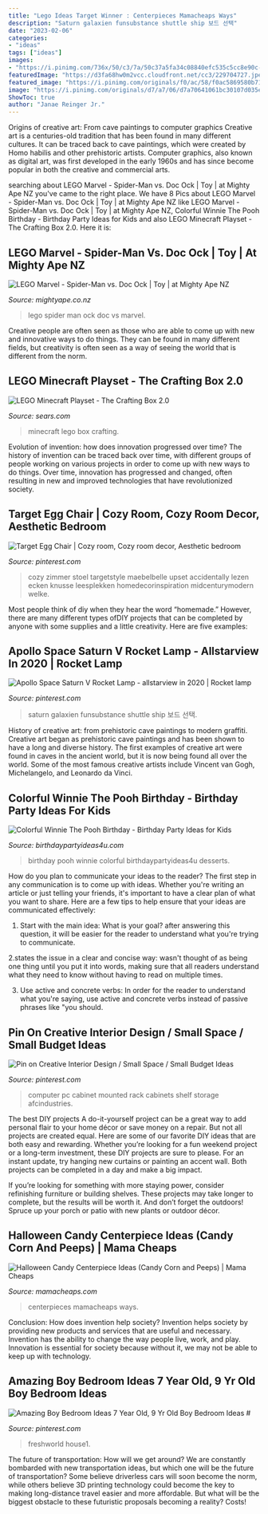 ```yaml
---
title: "Lego Ideas Target Winner : Centerpieces Mamacheaps Ways"
description: "Saturn galaxien funsubstance shuttle ship 보드 선택"
date: "2023-02-06"
categories:
- "ideas"
tags: ["ideas"]
images:
- "https://i.pinimg.com/736x/50/c3/7a/50c37a5fa34c08840efc535c5cc8e90c--computer-workstation-wall-cabinets.jpg"
featuredImage: "https://d3fa68hw0m2vcc.cloudfront.net/cc3/229704727.jpeg"
featured_image: "https://i.pinimg.com/originals/f0/ac/58/f0ac5869580b71c37b81ba4b52c11019.jpg"
image: "https://i.pinimg.com/originals/d7/a7/06/d7a70641061bc30107d035edba7e4fac.jpg"
ShowToc: true
author: "Janae Reinger Jr."
---
```



Origins of creative art: From cave paintings to computer graphics
Creative art is a centuries-old tradition that has been found in many different cultures. It can be traced back to cave paintings, which were created by Homo habilis and other prehistoric artists. Computer graphics, also known as digital art, was first developed in the early 1960s and has since become popular in both the creative and commercial arts.

	

		
searching about LEGO Marvel - Spider-Man vs. Doc Ock | Toy | at Mighty Ape NZ you've came to the right place. We have 8 Pics about LEGO Marvel - Spider-Man vs. Doc Ock | Toy | at Mighty Ape NZ like LEGO Marvel - Spider-Man vs. Doc Ock | Toy | at Mighty Ape NZ, Colorful Winnie The Pooh Birthday - Birthday Party Ideas for Kids and also LEGO Minecraft Playset - The Crafting Box 2.0. Here it is:
		
    
## LEGO Marvel - Spider-Man Vs. Doc Ock | Toy | At Mighty Ape NZ

<img loading=lazy src="https://d3fa68hw0m2vcc.cloudfront.net/cc3/229704727.jpeg" onerror="this.onerror=null;this.src='https://tse4.mm.bing.net/th?id=OIP.qJQeMkE7JwDopl6g_QzxeAHaGT&amp;pid=15.1';" alt="LEGO Marvel - Spider-Man vs. Doc Ock | Toy | at Mighty Ape NZ">

_Source: mightyape.co.nz_

>lego spider man ock doc vs marvel. 

	

Creative people are often seen as those who are able to come up with new and innovative ways to do things. They can be found in many different fields, but creativity is often seen as a way of seeing the world that is different from the norm.

    
## LEGO Minecraft Playset - The Crafting Box 2.0

<img loading=lazy src="https://c.shld.net/rpx/i/s/i/spin/10095033/prod_16509191712??hei=64&amp;wid=64&amp;qlt=50" onerror="this.onerror=null;this.src='https://tse4.mm.bing.net/th?id=OIP.zapDim4PuHigGwRt51IbQwHaFj&amp;pid=15.1';" alt="LEGO Minecraft Playset - The Crafting Box 2.0">

_Source: sears.com_

>minecraft lego box crafting. 

	

Evolution of invention: how does innovation progressed over time?
The history of invention can be traced back over time, with different groups of people working on various projects in order to come up with new ways to do things. Over time, innovation has progressed and changed, often resulting in new and improved technologies that have revolutionized society.

    
## Target Egg Chair | Cozy Room, Cozy Room Decor, Aesthetic Bedroom

<img loading=lazy src="https://i.pinimg.com/originals/f9/19/2e/f9192e7d41d15f22e060da801c1c73da.jpg" onerror="this.onerror=null;this.src='https://tse2.mm.bing.net/th?id=OIP.Vovy2tT-_NkJNZD1rzAXLQHaJ4&amp;pid=15.1';" alt="Target Egg Chair | Cozy room, Cozy room decor, Aesthetic bedroom">

_Source: pinterest.com_

>cozy zimmer stoel targetstyle maebelbelle upset accidentally lezen ecken knusse leesplekken homedecorinspiration midcenturymodern welke. 

	

Most people think of diy when they hear the word “homemade.” However, there are many different types ofDIY projects that can be completed by anyone with some supplies and a little creativity. Here are five examples:

    
## Apollo Space Saturn V Rocket Lamp - Allstarview In 2020 | Rocket Lamp

<img loading=lazy src="https://i.pinimg.com/originals/d7/a7/06/d7a70641061bc30107d035edba7e4fac.jpg" onerror="this.onerror=null;this.src='https://tse1.mm.bing.net/th?id=OIP.Vxy8sde4uVtuT_CPb_SJRAHaJ3&amp;pid=15.1';" alt="Apollo Space Saturn V Rocket Lamp - allstarview in 2020 | Rocket lamp">

_Source: pinterest.com_

>saturn galaxien funsubstance shuttle ship 보드 선택. 

	

History of creative art: from prehistoric cave paintings to modern graffiti.
Creative art began as prehistoric cave paintings and has been shown to have a long and diverse history. The first examples of creative art were found in caves in the ancient world, but it is now being found all over the world. Some of the most famous creative artists include Vincent van Gogh, Michelangelo, and Leonardo da Vinci.

    
## Colorful Winnie The Pooh Birthday - Birthday Party Ideas For Kids

<img loading=lazy src="https://www.birthdaypartyideas4u.com/wp-content/uploads/2016/05/Colorful-Winnie-The-Pooh-Birthday-Desserts-600x891.jpg" onerror="this.onerror=null;this.src='https://tse3.mm.bing.net/th?id=OIP.hITidikSgmSQZm-yBY8LqAHaK_&amp;pid=15.1';" alt="Colorful Winnie The Pooh Birthday - Birthday Party Ideas for Kids">

_Source: birthdaypartyideas4u.com_

>birthday pooh winnie colorful birthdaypartyideas4u desserts. 

	

How do you plan to communicate your ideas to the reader?
The first step in any communication is to come up with ideas. Whether you're writing an article or just telling your friends, it's important to have a clear plan of what you want to share. Here are a few tips to help ensure that your ideas are communicated effectively:
1. Start with the main idea: What is your goal? after answering this question, it will be easier for the reader to understand what you're trying to communicate.

2.states the issue in a clear and concise way: wasn't thought of as being one thing until you put it into words, making sure that all readers understand what they need to know without having to read on multiple times.

3. Use active and concrete verbs: In order for the reader to understand what you're saying, use active and concrete verbs instead of passive phrases like "you should.

    
## Pin On Creative Interior Design / Small Space / Small Budget Ideas

<img loading=lazy src="https://i.pinimg.com/736x/50/c3/7a/50c37a5fa34c08840efc535c5cc8e90c--computer-workstation-wall-cabinets.jpg" onerror="this.onerror=null;this.src='https://tse3.mm.bing.net/th?id=OIP.ffXqnyR6eMnGuwH14Af0QgHaHa&amp;pid=15.1';" alt="Pin on Creative Interior Design / Small Space / Small Budget Ideas">

_Source: pinterest.com_

>computer pc cabinet mounted rack cabinets shelf storage afcindustries. 

	

The best DIY projects
A do-it-yourself project can be a great way to add personal flair to your home décor or save money on a repair. But not all projects are created equal. Here are some of our favorite DIY ideas that are both easy and rewarding.
Whether you’re looking for a fun weekend project or a long-term investment, these DIY projects are sure to please. For an instant update, try hanging new curtains or painting an accent wall. Both projects can be completed in a day and make a big impact.

If you’re looking for something with more staying power, consider refinishing furniture or building shelves. These projects may take longer to complete, but the results will be worth it. And don’t forget the outdoors! Spruce up your porch or patio with new plants or outdoor décor.

    
## Halloween Candy Centerpiece Ideas (Candy Corn And Peeps) | Mama Cheaps

<img loading=lazy src="https://www.mamacheaps.com/wp-content/uploads/2017/09/Halloween-Candy-Centerpieces-940x643.jpg" onerror="this.onerror=null;this.src='https://tse4.mm.bing.net/th?id=OIP.6DaAgcmDjBgNdm02VvGkugHaFE&amp;pid=15.1';" alt="Halloween Candy Centerpiece Ideas (Candy Corn and Peeps) | Mama Cheaps">

_Source: mamacheaps.com_

>centerpieces mamacheaps ways. 

	

Conclusion: How does invention help society?
Invention helps society by providing new products and services that are useful and necessary. Invention has the ability to change the way people live, work, and play. Innovation is essential for society because without it, we may not be able to keep up with technology.

    
## Amazing Boy Bedroom Ideas 7 Year Old, 9 Yr Old Boy Bedroom Ideas #

<img loading=lazy src="https://i.pinimg.com/originals/f0/ac/58/f0ac5869580b71c37b81ba4b52c11019.jpg" onerror="this.onerror=null;this.src='https://tse2.mm.bing.net/th?id=OIP.KcAfHRfeYV6n9AnqMO_3wQHaLZ&amp;pid=15.1';" alt="Amazing Boy Bedroom Ideas 7 Year Old, 9 Yr Old Boy Bedroom Ideas #">

_Source: pinterest.com_

>freshworld house1. 

	

The future of transportation: How will we get around?
We are constantly bombarded with new transportation ideas, but which one will be the future of transportation? Some believe driverless cars will soon become the norm, while others believe 3D printing technology could become the key to making long-distance travel easier and more affordable. But what will be the biggest obstacle to these futuristic proposals becoming a reality? Costs!

